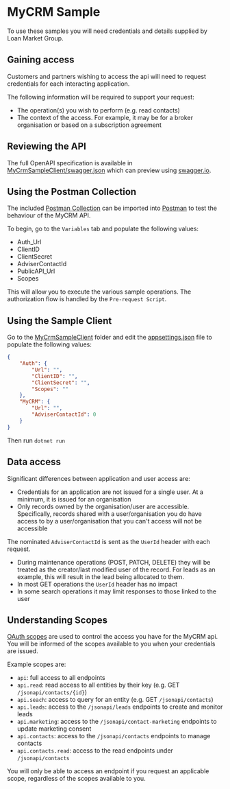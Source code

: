 # MyCRM Sample

To use these samples you will need credentials and details supplied by Loan Market Group.

## Gaining access

Customers and partners wishing to access the api will need to request credentials for each interacting application. 

The following information will be required to support your request:
- The operation(s) you wish to perform (e.g. read contacts)
- The context of the access. For example, it may be for a broker organisation or based on a subscription agreement

## Reviewing the API

The full OpenAPI specification is available in [MyCrmSampleClient/swagger.json](MyCrmSampleClient/swagger.json) which can preview using [swagger.io](https://editor.swagger.io/?url=https://raw.githubusercontent.com/loanmarket/mycrm-api-sample/main/MyCrmSampleClient/swagger.json).

## Using the Postman Collection

The included [Postman Collection](MyCRM%20API%20Sample.postman_collection.json) can be imported into [Postman](https://www.postman.com/) to test the behaviour of the MyCRM API.

To begin, go to the `Variables` tab and populate the following values:

- Auth_Url
- ClientID
- ClientSecret
- AdviserContactId
- PublicAPI_Url
- Scopes

This will allow you to execute the various sample operations. The authorization flow is handled by the `Pre-request Script`.

## Using the Sample Client

Go to the [MyCrmSampleClient](./MyCrmSampleClient) folder and edit the [appsettings.json](./MyCrmSampleClient/appsettings.json) file to populate the following values:

```json
{
    "Auth": {
        "Url": "",
        "ClientID": "",
        "ClientSecret": "",
        "Scopes": ""
    },
    "MyCRM": {
        "Url": "",
        "AdviserContactId": 0
    }
}
```

Then run `dotnet run`

## Data access

Significant differences between application and user access are:
- Credentials for an application are not issued for a single user. At a minimum, it is issued for an organisation
- Only records owned by the organisation/user are accessible. Specifically, records shared with a user/organisation you do have access to by a user/organisation that you can't access will not be accessible

The nominated `AdviserContactId` is sent as the `UserId` header with each request.

- During maintenance operations (POST, PATCH, DELETE) they will be treated as the creator/last modified user of the record. For leads as an example, this will result in the lead being allocated to them.
- In most GET operations the `UserId` header has no impact
- In some search operations it may limit responses to those linked to the user

## Understanding Scopes

[OAuth scopes](https://datatracker.ietf.org/doc/html/rfc6749#section-3.3) are used to control the access you have for the MyCRM api. You will be informed of the scopes available to you when your credentials are issued. 

Example scopes are:

- `api`: full access to all endpoints
- `api.read`: read access to all entities by their key (e.g. GET `/jsonapi/contacts/{id}`)
- `api.seach`: access to query for an entity (e.g. GET `/jsonapi/contacts`)
- `api.leads`: access to the `/jsonapi/leads` endpoints to create and monitor leads
- `api.marketing`: access to the `/jsonapi/contact-marketing` endpoints to update marketing consent
- `api.contacts`: access to the `/jsonapi/contacts` endpoints to manage contacts
- `api.contacts.read`: access to the read endpoints under `/jsonapi/contacts`

You will only be able to access an endpoint if you request an applicable scope, regardless of the scopes available to you.
